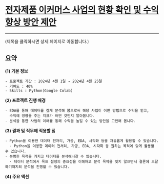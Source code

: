 # [전자제품 이커머스 사업의 현황 확인 및 수익 향상 방안 제안]()
---
(제목을 클릭하시면 상세 페이지로 이동합니다.)

## 요약
**(1) 기본 정보**
```
- 프로젝트 기간 : 2024년 4월 1일 ~ 2024년 4월 25일
- 기여도 : 40%
- Skills : Python(Google Colab)
```

**(2) 프로젝트 진행 배경**
```
- EDA를 통해 데이터를 깊게 분석해 봄으로써 해당 사업이 어떤 방법으로 수익을 얻고,
  수익에 영향을 주는 지표가 어떤 것인지 알아봅니다.
- 분석을 통한 사업의 이해를 통해 수익을 높일 수 있는 방안을 고안해 봅니다.
```

**(3) 결과 및 직무에 적용할 점**
```
- Python을 이용한 데이터 전처리, 가공, EDA, 시각화 등을 자유롭게 활용할 수 있습니다.
  · Python을 이용한 데이터 전처리, 가공, EDA, 시각화 등 원하는 목적에 맞게 활용할 수 있습니다.
- 분명한 목적을 가지고 데이터를 분석해나갈 수 있습니다.
  · 데이터 분석에서 목표 설정의 중요성을 이해하고 분석 목적을 잊지 않으면서 결론에 도달하기까지의 분석을 진행할 수 있습니다.
```

**(4) 주요 액션**  
